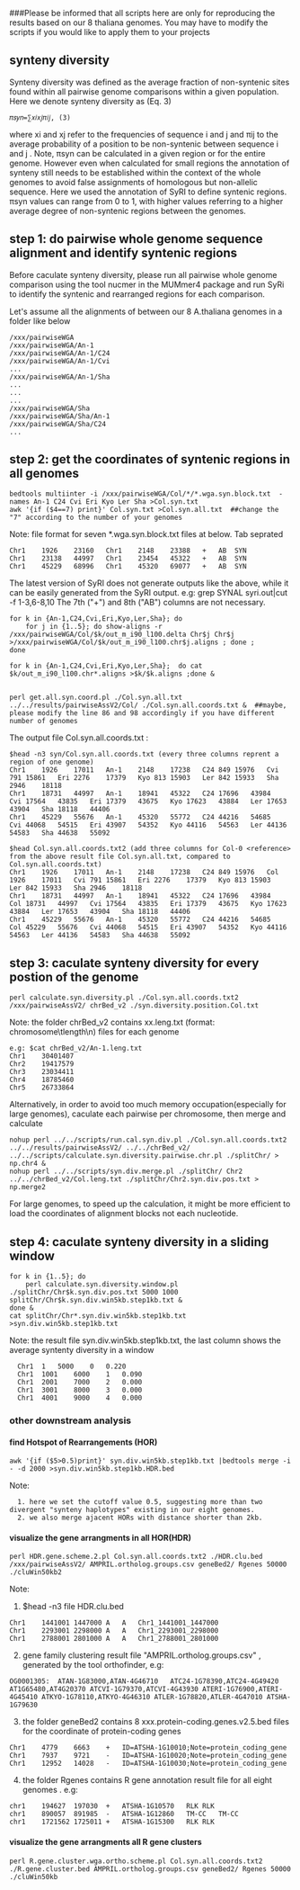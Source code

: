 ###Please be informed that all scripts here are only for reproducing the results based on our 8 thaliana genomes. You may have to modify the scripts if you would like to apply them to your projects

## synteny diversity
Synteny diversity was defined as the average fraction of non-syntenic sites found within all pairwise genome comparisons within
a given population. Here we denote synteny diversity as (Eq. 3) 

    𝜋𝑠𝑦𝑛=∑𝑥𝑖𝑥𝑗𝜋𝑖𝑗, (3) 

where xi and xj refer to the frequencies of sequence i and j and πij to the average probability of a position to be non-syntenic
between sequence i and j . Note, πsyn can be calculated in a given region or for the entire genome. However even when calculated
for small regions the annotation of synteny still needs to be established within the context of the whole genomes to avoid false
assignments of homologous but non-allelic sequence. Here we used the annotation of SyRI to define syntenic regions. πsyn values
can range from 0 to 1, with higher values referring to a higher average degree of non-syntenic regions between the genomes.


## step 1: do pairwise whole genome sequence alignment and identify syntenic regions 
Before caculate synteny diversity, please run all pairwise whole genome comparison using the tool nucmer in the MUMmer4 package
and run SyRi to identify the syntenic and rearranged regions for each comparison.

Let's assume all the alignments of between our 8 A.thaliana genomes in a folder like below

    /xxx/pairwiseWGA
    /xxx/pairwiseWGA/An-1
    /xxx/pairwiseWGA/An-1/C24
    /xxx/pairwiseWGA/An-1/Cvi
    ...
    /xxx/pairwiseWGA/An-1/Sha
    ...
    ...
    ...
    /xxx/pairwiseWGA/Sha
    /xxx/pairwiseWGA/Sha/An-1
    /xxx/pairwiseWGA/Sha/C24
    ...

## step 2:  get the coordinates of syntenic regions in all genomes
    bedtools multiinter -i /xxx/pairwiseWGA/Col/*/*.wga.syn.block.txt  -names An-1 C24 Cvi Eri Kyo Ler Sha >Col.syn.txt
    awk '{if ($4==7) print}' Col.syn.txt >Col.syn.all.txt  ##change the "7" according to the number of your genomes

  Note: file format for seven *.wga.syn.block.txt files at below. Tab seprated 
  
    Chr1    1926    23160   Chr1    2148    23388   +   AB  SYN
    Chr1    23138   44997   Chr1    23454   45322   +   AB  SYN
    Chr1    45229   68996   Chr1    45320   69077   +   AB  SYN

  The latest version of SyRI does not generate outputs like the above, while it can be easily generated from the SyRI output. e.g: grep SYNAL syri.out|cut -f 1-3,6-8,10  The 7th ("+") and 8th ("AB") columns are not necessary. 
  
    for k in {An-1,C24,Cvi,Eri,Kyo,Ler,Sha}; do  
        for j in {1..5}; do show-aligns -r /xxx/pairwiseWGA/Col/$k/out_m_i90_l100.delta Chr$j Chr$j >/xxx/pairwiseWGA/Col/$k/out_m_i90_l100.chr$j.aligns ; done ;
    done
  
    for k in {An-1,C24,Cvi,Eri,Kyo,Ler,Sha};  do cat $k/out_m_i90_l100.chr*.aligns >$k/$k.aligns ;done &
  
  
    perl get.all.syn.coord.pl ./Col.syn.all.txt ../../results/pairwiseAssV2/Col/ ./Col.syn.all.coords.txt &  ##maybe, please modify the line 86 and 98 accordingly if you have different number of genomes
  
  The output file Col.syn.all.coords.txt :
  
    $head -n3 syn/Col.syn.all.coords.txt (every three columns reprent a region of one genome)
    Chr1	1926	17011	An-1	2148	17238	C24	849	15976	Cvi	791	15861	Eri	2276	17379	Kyo	813	15903	Ler	842	15933	Sha	2946	18118
    Chr1	18731	44997	An-1	18941	45322	C24	17696	43984	Cvi	17564	43835	Eri	17379	43675	Kyo	17623	43884	Ler	17653	43904	Sha	18118	44406
    Chr1	45229	55676	An-1	45320	55772	C24	44216	54685	Cvi	44068	54515	Eri	43907	54352	Kyo	44116	54563	Ler	44136	54583	Sha	44638	55092

    $head Col.syn.all.coords.txt2 (add three columns for Col-0 <reference> from the above result file Col.syn.all.txt, compared to Col.syn.all.coords.txt)
    Chr1	1926	17011	An-1	2148	17238	C24	849	15976	Col	1926	17011	Cvi	791	15861	Eri	2276	17379	Kyo	813	15903	Ler	842	15933	Sha	2946	18118
    Chr1	18731	44997	An-1	18941	45322	C24	17696	43984	Col	18731	44997	Cvi	17564	43835	Eri	17379	43675	Kyo	17623	43884	Ler	17653	43904	Sha	18118	44406
    Chr1	45229	55676	An-1	45320	55772	C24	44216	54685	Col	45229	55676	Cvi	44068	54515	Eri	43907	54352	Kyo	44116	54563	Ler	44136	54583	Sha	44638	55092

    
## step 3: caculate synteny diversity for every postion of the genome
    
    perl calculate.syn.diversity.pl ./Col.syn.all.coords.txt2 /xxx/pairwiseAssV2/ chrBed_v2 ./syn.diversity.position.Col.txt 
  
  Note: the folder chrBed_v2 contains xx.leng.txt (format: chromosome\tlength\n) files for each genome 
 
    e.g: $cat chrBed_v2/An-1.leng.txt
    Chr1	30401407
    Chr2	19417579
    Chr3	23034411
    Chr4	18785460
    Chr5	26733864

Alternatively, in order to avoid too much memory occupation(especially for large genomes), caculate each pairwise per chromosome, then merge and calculate

    nohup perl ../../scripts/run.cal.syn.div.pl ./Col.syn.all.coords.txt2 ../../results/pairwiseAssV2/ ../../chrBed_v2/ ../../scripts/calculate.syn.diversity.pairwise.chr.pl ./splitChr/ > np.chr4 &
    nohup perl ../../scripts/syn.div.merge.pl ./splitChr/ Chr2 ../../chrBed_v2/Col.leng.txt ./splitChr/Chr2.syn.div.pos.txt > np.merge2
    
For large genomes, to speed up the calculation, it might be more efficient to load the coordinates of alignment blocks not each nucleotide.

## step 4: caculate synteny diversity in a sliding window

    for k in {1..5}; do
        perl calculate.syn.diversity.window.pl ./splitChr/Chr$k.syn.div.pos.txt 5000 1000 splitChr/Chr$k.syn.div.win5kb.step1kb.txt & 
    done &
    cat splitChr/Chr*.syn.div.win5kb.step1kb.txt >syn.div.win5kb.step1kb.txt
  
  Note: the result file syn.div.win5kb.step1kb.txt, the last column shows the average syntenty diversity in a window
    
      Chr1	1	5000	0	0.220
      Chr1	1001	6000	1	0.090
      Chr1	2001	7000	2	0.000
      Chr1	3001	8000	3	0.000
      Chr1	4001	9000	4	0.000
      
### other downstream analysis
#### find Hotspot of Rearrangements (HOR)
    awk '{if ($5>0.5)print}' syn.div.win5kb.step1kb.txt |bedtools merge -i - -d 2000 >syn.div.win5kb.step1kb.HDR.bed
  
  Note: 
  
      1. here we set the cutoff value 0.5, suggesting more than two divergent "synteny haplotypes" existing in our eight genomes.
      2. we also merge ajacent HORs with distance shorter than 2kb.
           
####  visualize the gene arrangments in all HOR(HDR)
    perl HDR.gene.scheme.2.pl Col.syn.all.coords.txt2 ./HDR.clu.bed /xxx/pairwiseAssV2/ AMPRIL.ortholog.groups.csv geneBed2/ Rgenes 50000 ./cluWin50kb2
 
 Note:
 
   1. $head -n3 file HDR.clu.bed
   
    Chr1	1441001	1447000	A	A	Chr1_1441001_1447000
    Chr1	2293001	2298000	A	A	Chr1_2293001_2298000
    Chr1	2788001	2801000	A	A	Chr1_2788001_2801000
  
   2. gene family clustering result file "AMPRIL.ortholog.groups.csv" , generated by the tool orthofinder, e.g:
    
    OG0001305:	ATAN-1G83000,ATAN-4G46710	ATC24-1G78390,ATC24-4G49420	AT1G65480,AT4G20370	ATCVI-1G79370,ATCVI-4G43930	ATERI-1G76900,ATERI-4G45410	ATKYO-1G78110,ATKYO-4G46310	ATLER-1G78820,ATLER-4G47010	ATSHA-1G79630
  
   3. the folder geneBed2 contains 8 xxx.protein-coding.genes.v2.5.bed files for the coordinate of protein-coding genes 
   
    Chr1	4779	6663	+	ID=ATSHA-1G10010;Note=protein_coding_gene
    Chr1	7937	9721	-	ID=ATSHA-1G10020;Note=protein_coding_gene
    Chr1	12952	14028	-	ID=ATSHA-1G10030;Note=protein_coding_gene

  4. the folder Rgenes contains R gene annotation result file for all eight genomes . e.g:
  
    chr1	194627	197030	+	ATSHA-1G10570	RLK	RLK
    chr1	890057	891985	-	ATSHA-1G12860	TM-CC	TM-CC
    chr1	1721562	1725011	+	ATSHA-1G15300	RLK	RLK

####  visualize the gene arrangments all R gene clusters
    perl R.gene.cluster.wga.ortho.scheme.pl Col.syn.all.coords.txt2 ./R.gene.cluster.bed AMPRIL.ortholog.groups.csv geneBed2/ Rgenes 50000 ./cluWin50kb 
